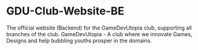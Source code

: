 # GDU-Club-Website-BE
The official website (Backend) for the GameDevUtopia club, supporting all branches of the club. GameDevUtopia - A club where we innovate Games, Designs and help bubbling youths prosper in the domains.
